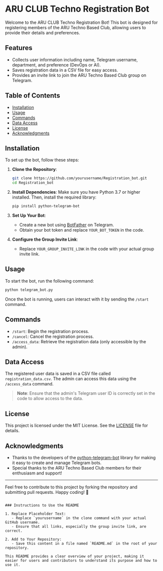 
# ARU CLUB Techno Registration Bot

Welcome to the ARU CLUB Techno Registration Bot! This bot is designed for registering members of the ARU Techno Based Club, allowing users to provide their details and preferences.

## Features

- Collects user information including name, Telegram username, department, and preference (DevOps or AI).
- Saves registration data in a CSV file for easy access.
- Provides an invite link to join the ARU Techno Based Club group on Telegram.

## Table of Contents

- [Installation](#installation)
- [Usage](#usage)
- [Commands](#commands)
- [Data Access](#data-access)
- [License](#license)
- [Acknowledgments](#acknowledgments)

## Installation

To set up the bot, follow these steps:

1. **Clone the Repository**:
   ```bash
   git clone https://github.com/yourusername/Registration_bot.git
   cd Registration_bot
   ```

2. **Install Dependencies**:
   Make sure you have Python 3.7 or higher installed. Then, install the required library:
   ```bash
   pip install python-telegram-bot
   ```

3. **Set Up Your Bot**:
   - Create a new bot using [BotFather](https://t.me/botfather) on Telegram.
   - Obtain your bot token and replace `YOUR_BOT_TOKEN` in the code.

4. **Configure the Group Invite Link**:
   - Replace `YOUR_GROUP_INVITE_LINK` in the code with your actual group invite link.

## Usage

To start the bot, run the following command:

```bash
python telegram_bot.py
```

Once the bot is running, users can interact with it by sending the `/start` command.

## Commands

- `/start`: Begin the registration process.
- `/cancel`: Cancel the registration process.
- `/access_data`: Retrieve the registration data (only accessible by the admin).

## Data Access

The registered user data is saved in a CSV file called `registration_data.csv`. The admin can access this data using the `/access_data` command.

> **Note**: Ensure that the admin's Telegram user ID is correctly set in the code to allow access to the data.

## License

This project is licensed under the MIT License. See the [LICENSE](LICENSE) file for details.

## Acknowledgments

- Thanks to the developers of the [python-telegram-bot](https://github.com/python-telegram-bot/python-telegram-bot) library for making it easy to create and manage Telegram bots.
- Special thanks to the ARU Techno Based Club members for their enthusiasm and support!

---

Feel free to contribute to this project by forking the repository and submitting pull requests. Happy coding! 🚀
```

### Instructions to Use the README

1. Replace Placeholder Text:
   - Replace `yourusername` in the clone command with your actual GitHub username.
   - Ensure that all links, especially the group invite link, are correct.

2. Add to Your Repository:
   - Save this content in a file named `README.md` in the root of your repository.

This README provides a clear overview of your project, making it easier for users and contributors to understand its purpose and how to use it.
